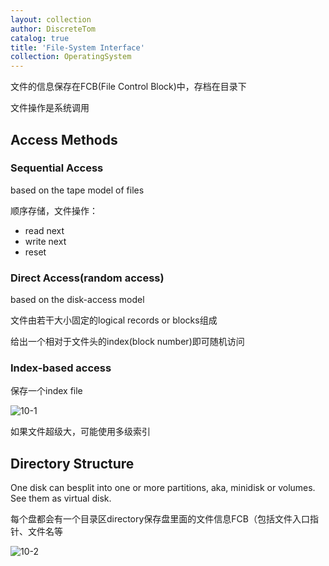 ```yaml
---
layout: collection
author: DiscreteTom
catalog: true
title: 'File-System Interface'
collection: OperatingSystem
---
```



文件的信息保存在FCB(File Control Block)中，存档在目录下

文件操作是系统调用

## Access Methods

### Sequential Access

based on the tape model of files

顺序存储，文件操作：
- read next
- write next
- reset

### Direct Access(random access)

based on the disk-access model

文件由若干大小固定的logical records or blocks组成

给出一个相对于文件头的index(block number)即可随机访问

### Index-based access

保存一个index file

![10-1](../img/10-1.png)

如果文件超级大，可能使用多级索引

## Directory Structure

One disk can besplit into one or more partitions, aka, minidisk or volumes. See them as virtual disk.

每个盘都会有一个目录区directory保存盘里面的文件信息FCB（包括文件入口指针、文件名等

![10-2](../img/10-2.png)


